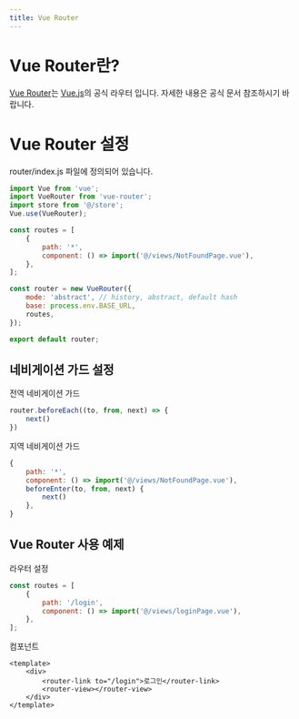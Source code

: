 ```yaml
---
title: Vue Router
---
```


# Vue Router란?
[Vue Router](https://router.vuejs.org/kr/)는 [Vue.js](https://vuejs.org/)의 공식 라우터 입니다.
자세한 내용은 공식 문서 참조하시기 바랍니다.

# Vue Router 설정
router/index.js 파일에 정의되어 있습니다.
```js
import Vue from 'vue';
import VueRouter from 'vue-router';
import store from '@/store';
Vue.use(VueRouter);

const routes = [
    {
        path: '*',
        component: () => import('@/views/NotFoundPage.vue'),
    },
];

const router = new VueRouter({
    mode: 'abstract', // history, abstract, default hash
    base: process.env.BASE_URL,
    routes,
});

export default router;
```

## 네비게이션 가드 설정
전역 네비게이션 가드
```js
router.beforeEach((to, from, next) => {
    next()
})
```
지역 네비게이션 가드
```js
{
    path: '*',
    component: () => import('@/views/NotFoundPage.vue'),
    beforeEnter(to, from, next) {
        next()
    },
}
```

## Vue Router 사용 예제
라우터 설정
```js
const routes = [
    {
        path: '/login',
        component: () => import('@/views/loginPage.vue'),
    },
];
```
컴포넌트
```vue
<template>
    <div>
        <router-link to="/login">로그인</router-link>
        <router-view></router-view>
    </div>
</template>
```